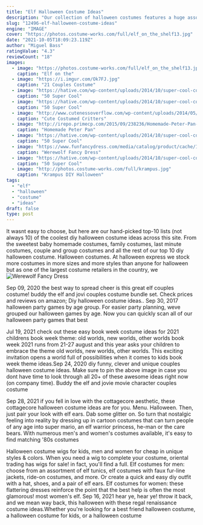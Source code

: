 ```yaml
---
title: "Elf Halloween Costume Ideas"
description: "Our collection of halloween costumes features a huge assortment of ideas for adults, so youre sure to find the perfect fit for parties, parades, trick or treat and other holiday festivities. Our adult costumes"
slug: "12496-elf-halloween-costume-ideas"
engine: "IMAGE"
cover: "https://photos.costume-works.com/full/elf_on_the_shelf13.jpg"
date: "2021-10-05T18:09:23.119Z"
author: "Miguel Bass"
ratingValue: "4.3"
reviewCount: "18"
images:
  - image: "https://photos.costume-works.com/full/elf_on_the_shelf13.jpg"
    caption: "Elf on the"
  - image: "https://i.imgur.com/Ok7FJ.jpg"
    caption: "21 Couples Costume"
  - image: "https://hative.com/wp-content/uploads/2014/10/super-cool-costume-ideas/10-homemade-hawkeye-costume.jpg"
    caption: "50 Super Cool"
  - image: "https://hative.com/wp-content/uploads/2014/10/super-cool-costume-ideas/21-pebbles-costume.jpg"
    caption: "50 Super Cool"
  - image: "http://www.cutenessoverflow.com/wp-content/uploads/2014/05/panda-pug.jpg"
    caption: "Cute Costumed Critters"
  - image: "http://irepo.primecp.com/2015/09/238236/Homemade-Peter-Pan-Costume_ExtraLarge1000_ID-1210345.jpg?v=1210345"
    caption: "Homemade Peter Pan"
  - image: "https://hative.com/wp-content/uploads/2014/10/super-cool-costume-ideas/15-raggedy-ann-costume.jpg"
    caption: "50 Super Cool"
  - image: "https://www.funfancydress.com/media/catalog/product/cache/1/image/9df78eab33525d08d6e5fb8d27136e95/S/M/SMF31757.jpg"
    caption: "Werewolf Fancy Dress"
  - image: "https://hative.com/wp-content/uploads/2014/10/super-cool-costume-ideas/12-handmade-minecraft-costumes.jpg"
    caption: "50 Super Cool"
  - image: "http://photos.costume-works.com/full/krampus.jpg"
    caption: "Krampus DIY Halloween"
tags:
  - "elf"
  - "halloween"
  - "costume"
  - "ideas"
draft: false
type: post
---
```


It wasnt easy to choose, but here are our hand-picked top-10 lists (not always 10) of the coolest diy halloween costume ideas across this site. From the sweetest baby homemade costumes, family costumes, last minute costumes, couple and group costumes and all the rest of our top 10 diy halloween costume. Halloween costumes. At halloween express we stock more costumes in more sizes and more styles than anyone for halloween but as one of the largest costume retailers in the country, we
![Werewolf Fancy Dress](https://www.funfancydress.com/media/catalog/product/cache/1/image/9df78eab33525d08d6e5fb8d27136e95/S/M/SMF31757.jpg "Werewolf Fancy Dress")

Sep 09, 2020 the best way to spread cheer is this great elf couples costume! buddy the elf and jovi couples costume bundle set. Check prices and reviews on amazon;  Diy halloween costume ideas.. Sep 30, 2017 halloween party games by age group. For easier party planning, weve grouped our halloween games by age. Now you can quickly scan all of our halloween party games that best
<!--inArticleAds-->

<!--galleryOne-->

Jul 19, 2021 check out these easy book week costume ideas for 2021 childrens book week theme: old worlds, new worlds, other worlds book week 2021 runs from 21-27 august and this year asks your children to embrace the theme old worlds, new worlds, other worlds. This exciting invitation opens a world full of possibilities when it comes to kids book week theme ideas.Sep 24, 2020 diy funny, clever and unique couples halloween costume ideas. Make sure to pin the above image in case you dont have time to look through all 20+ of these awesome ideas right now (on company time).  Buddy the elf and jovie movie character couples costume
<!--inArticleAds-->

<!--galleryTwo-->

Sep 28, 2021 if you fell in love with the cottagecore aesthetic, these cottagecore halloween costume ideas are for you. Menu. Halloween.  Then, just pair your look with elf ears. Dab some glitter on. So turn that nostalgic feeling into reality by dressing up in cartoon costumes that can turn people of any age into super mario, an elf warrior princess, he-man or the care bears. With numerous men's and women's costumes available, it's easy to find matching '80s costumes
<!--galleryThree-->

Halloween costume wigs for kids, men and women for cheap in unique styles & colors. When you need a wig to complete your costume, oriental trading has wigs for sale! in fact, you'll find a full. Elf costumes for men: choose from an assortment of elf tunics, elf costumes with faux fur-line jackets, ride-on costumes, and more. Or create a quick and easy diy outfit with a hat, shoes, and a pair of elf ears. Elf costumes for women: these flattering dresses reinforce the point that the best help is often the most glamorous! most women's elf. Sep 16, 2021 hear ye, hear ye! throw it back, and we mean way back, this halloween with these regal renaissance costume ideas.Whether you're looking for a best friend halloween costume, a halloween costume for kids, or a halloween costume